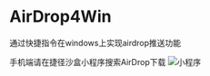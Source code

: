 # AirDrop4Win
通过快捷指令在windows上实现airdrop推送功能

手机端请在捷径沙盒小程序搜索AirDrop下载
![小程序](http://blog.starchina.top/images/jjsh.jpg)
